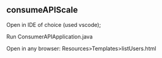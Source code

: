 ## consumeAPIScale

Open in IDE of choice (used vscode);

Run ConsumerAPIApplication.java

Open in any browser: Resources>Templates>listUsers.html 

